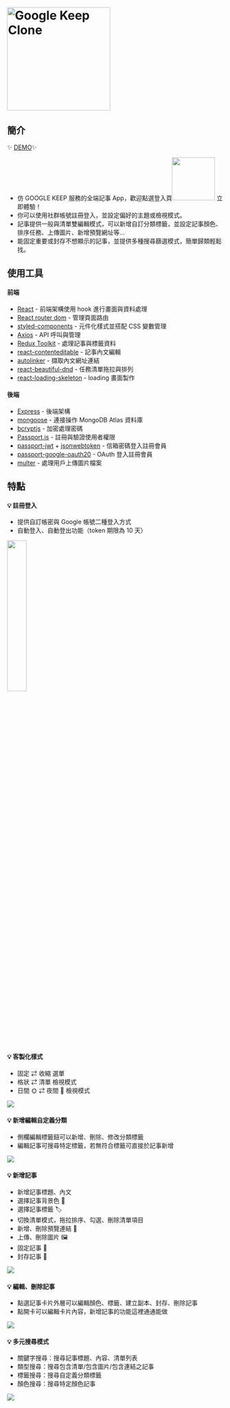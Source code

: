 # <img src="https://i.imgur.com/DAYNWrR.png" alt="Google Keep Clone" width="240"/>

## 簡介

✨ [DEMO](https://durable-matter-327719.web.app/)✨

- 仿 GOOGLE KEEP 服務的全端記事 App，歡迎點選登入頁<img src="https://i.imgur.com/VubeeWu.png" alt="" width="100px"/> 立即體驗！
- 你可以使用社群帳號註冊登入，並設定偏好的主題或檢視模式。
- 記事提供一般與清單雙編輯模式，可以新增自訂分類標籤，並設定記事顏色、排序任務、上傳圖片、新增預覽網址等...
- 能固定重要或封存不想顯示的記事，並提供多種搜尋篩選模式，簡單歸類輕鬆找。

## 使用工具

#### 前端

- [React](https://create-react-app.dev/) - 前端架構使用 hook 進行畫面與資料處理
- [React router dom](https://www.npmjs.com/package/react-router-dom) - 管理頁面路由
- [styled-components](https://styled-components.com/) - 元件化樣式並搭配 CSS 變數管理
- [Axios](https://github.com/axios/axios) - API 呼叫與管理
- [Redux Toolkit](https://redux-toolkit.js.org/) - 處理記事與標籤資料
- [react-contenteditable](https://www.npmjs.com/package/react-contenteditable) - 記事內文編輯
- [autolinker](https://www.npmjs.com/package/autolinker) - 擷取內文網址連結
- [react-beautiful-dnd](https://github.com/atlassian/react-beautiful-dnd) - 任務清單拖拉與排列
- [react-loading-skeleton](https://www.npmjs.com/package/react-loading-skeleton) - loading 畫面製作

#### 後端

- [Express](https://expressjs.com/) - 後端架構
- [mongoose](https://mongoosejs.com/) - 連接操作 MongoDB Atlas 資料庫
- [bcryptjs](https://www.npmjs.com/package/bcryptjs) - 加密處理密碼
- [Passport.js](http://www.passportjs.org/) - 註冊與驗證使用者權限
- [passport-jwt](https://www.npmjs.com/package/passport-jwt) + [jsonwebtoken](https://github.com/auth0/node-jsonwebtoken) - 信箱密碼登入註冊會員
- [passport-google-oauth20](https://www.npmjs.com/package/passport-google-oauth20) - OAuth 登入註冊會員
- [multer](https://github.com/expressjs/multer) - 處理用戶上傳圖片檔案

## 特點

#### 💡 註冊登入

- 提供自訂帳密與 Google 帳號二種登入方式
- 自動登入、自動登出功能（token 期限為 10 天）

<img src="https://i.imgur.com/0EhOpRl.gif" alt="" width="30%"/>

#### 💡 客製化樣式

- 固定 ⇄ 收縮 選單
- 格狀 ⇄ 清單 檢視模式
- 日間 🌞 ⇄ 夜間 🌚 檢視模式

![](https://i.imgur.com/NncQHYs.gif)

#### 💡 新增編輯自定義分類

- 側欄編輯標籤鈕可以新增、刪除、修改分類標籤
- 編輯記事可搜尋特定標籤，若無符合標籤可直接於記事新增

![](https://i.imgur.com/yqf6Wdh.gif)

#### 💡 新增記事

- 新增記事標題、內文
- 選擇記事背景色 🎨
- 選擇記事標籤 🏷️
- 切換清單模式，拖拉排序、勾選、刪除清單項目
- 新增、刪除預覽連結 🔗
- 上傳、刪除圖片 🖼️
- 固定記事 📌
- 封存記事 📁

![](https://i.imgur.com/TnlEyxG.gif)

#### 💡 編輯、刪除記事

- 點選記事卡片外層可以編輯顏色、標籤、建立副本、封存、刪除記事
- 點開卡可以編輯卡片內容，新增記事的功能這裡通通能做

![](https://i.imgur.com/CuRWffz.gif)

#### 💡 多元搜尋模式

- 關鍵字搜尋：搜尋記事標題、內容、清單列表
- 類型搜尋：搜尋包含清單/包含圖片/包含連結之記事
- 標籤搜尋：搜尋自定義分類標籤
- 顏色搜尋：搜尋特定顏色記事

![](https://i.imgur.com/GE45yS6.gif)

<img src="https://i.imgur.com/GE45yS6.gif" alt=""/>
